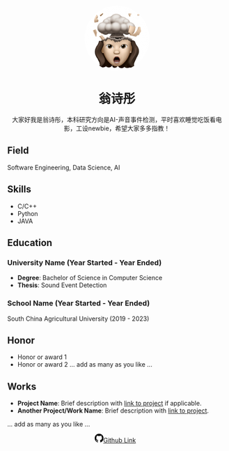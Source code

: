 <p align="center">
  <img width="150" src="https://github.com/wengstA/fab_hw/blob/main/_media/wst.jpg?raw=true" alt="翁诗彤" style="border-radius:50%;">
</p>

<h1 align="center">翁诗彤</h1>

<p align="center">
  大家好我是翁诗彤，本科研究方向是AI-声音事件检测，平时喜欢睡觉吃饭看电影，工设newbie，希望大家多多指教！

## Field
Software Engineering, Data Science, AI

## Skills
- C/C++
- Python
- JAVA

## Education
### University Name (Year Started - Year Ended)
- **Degree**: Bachelor of Science in Computer Science
- **Thesis**: Sound Event Detection
### School Name (Year Started - Year Ended)
South China Agricultural University (2019 - 2023)


## Honor
- Honor or award 1
- Honor or award 2
... add as many as you like ...

## Works
- **Project Name**: Brief description with [link to project](#) if applicable.
- **Another Project/Work Name**: Brief description with [link to project](#).

... add as many as you like ...

<p align="center">
  <a href="https://wengsta.github.io/" target="_blank"><img src="../_media/github_icon.jpg" alt="GitHub" width="20">Github Link</a>
  &nbsp;
</p>
